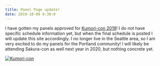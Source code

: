 ```yaml
---
title: Panel Page update!
date: 2019-10-09 8:30:0
---
```


I have gotten my panels approved for [Kumori-con 2019](https://www.kumoricon.org/)!
I do not have specific schedule information yet, but when the final schedule is posted I will update this site accordingly.
I no longer live in the Seattle area, so I am very excited to do my panels for the Portland community! I will likely be attending Sakura-con as well next year in 2020, but nothing concrete yet.


[![Kumori-con](https://www.kumoricon.org/images/header-logo.png "Kumori-con")](https://www.kumoricon.org/)
